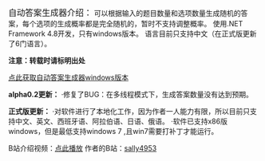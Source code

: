 <big>自动答案生成器介绍：</big>
  可以根据输入的题目数量和选项数量生成随机的答案，每个选项的生成概率都是完全随机的，暂时不支持调整概率。
  使用.NET Framework 4.8开发，只有windows版本。
  语言目前只支持中文（在正式版更新了6门语言）。

**注意：转载时请标明出处**

[点此获取自动答案生成器windows版本](https://github.com/sally4952/Automatic-Answer-Generator/releases)

**alpha0.2更新：**
  ·修复了BUG：在多线程模式下，生成答案数量没有达到预期。

**正式版更新：**
  ·对软件进行了本地化工作，因为作者一人能力有限，所以目前只支持中文、英文、西班牙语、阿拉伯语、日语、俄语。
  ·软件已支持x86版windows，但是最低支持windows 7 ,且win7需要打补丁才能运行。

B站介绍视频：[点此播放](https://www.bilibili.com/video/BV1zrUiYhE5J)
作者的B站：[sally4953](https://space.bilibili.com/3546639253899334)
